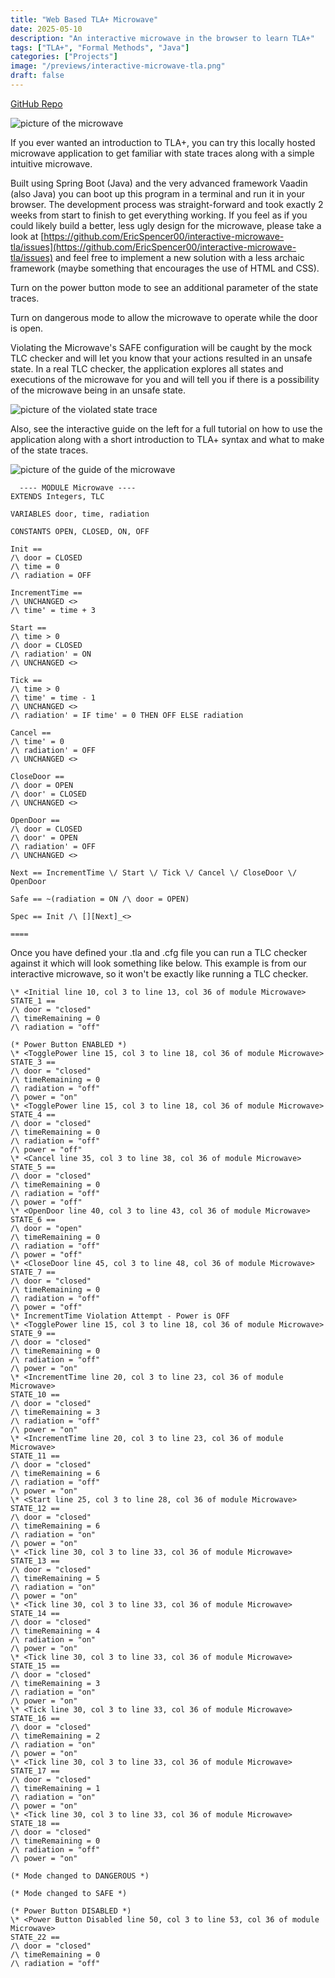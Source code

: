 ```yaml
---
title: "Web Based TLA+ Microwave"
date: 2025-05-10
description: "An interactive microwave in the browser to learn TLA+"
tags: ["TLA+", "Formal Methods", "Java"]
categories: ["Projects"]
image: "/previews/interactive-microwave-tla.png"
draft: false
---
```


[GitHub Repo](https://github.com/EricSpencer00/interactive-microwave-tla)

![picture of the microwave](/images/projects/microwave/fullpic.png)

If you ever wanted an introduction to TLA+, you can try this locally hosted microwave application to get familiar with state traces along with a simple intuitive microwave.

Built using Spring Boot (Java) and the very advanced framework Vaadin (also Java) you can boot up this program in a terminal and run it in your browser. The development process was straight-forward and took exactly 2 weeks from start to finish to get everything working. If you feel as if you could likely build a better, less ugly design for the microwave, please take a look at [https://github.com/EricSpencer00/interactive-microwave-tla/issues](https://github.com/EricSpencer00/interactive-microwave-tla/issues) and feel free to implement a new solution with a less archaic framework (maybe something that encourages the use of HTML and CSS).

Turn on the power button mode to see an additional parameter of the state traces.

Turn on dangerous mode to allow the microwave to operate while the door is open.

Violating the Microwave's SAFE configuration will be caught by the mock TLC checker and will let you know that your actions resulted in an unsafe state. In a real TLC checker, the application explores all states and executions of the microwave for you and will tell you if there is a possibility of the microwave being in an unsafe state.

![picture of the violated state trace](/images/projects/microwave/failstatetrace.png)

Also, see the interactive guide on the left for a full tutorial on how to use the application along with a short introduction to TLA+ syntax and what to make of the state traces.

![picture of the guide of the microwave](/images/projects/microwave/guide.png)

```
  ---- MODULE Microwave ----
EXTENDS Integers, TLC

VARIABLES door, time, radiation

CONSTANTS OPEN, CLOSED, ON, OFF

Init ==
/\ door = CLOSED
/\ time = 0
/\ radiation = OFF

IncrementTime ==
/\ UNCHANGED <>
/\ time' = time + 3

Start ==
/\ time > 0
/\ door = CLOSED
/\ radiation' = ON
/\ UNCHANGED <>

Tick ==
/\ time > 0
/\ time' = time - 1
/\ UNCHANGED <>
/\ radiation' = IF time' = 0 THEN OFF ELSE radiation

Cancel ==
/\ time' = 0
/\ radiation' = OFF
/\ UNCHANGED <>

CloseDoor ==
/\ door = OPEN
/\ door' = CLOSED
/\ UNCHANGED <>

OpenDoor ==
/\ door = CLOSED
/\ door' = OPEN
/\ radiation' = OFF
/\ UNCHANGED <>

Next == IncrementTime \/ Start \/ Tick \/ Cancel \/ CloseDoor \/ OpenDoor

Safe == ~(radiation = ON /\ door = OPEN)

Spec == Init /\ [][Next]_<>

====
```

Once you have defined your .tla and .cfg file you can run a TLC checker against it which will look something like below. This example is from our interactive microwave, so it won't be exactly like running a TLC checker.

```
\* <Initial line 10, col 3 to line 13, col 36 of module Microwave>
STATE_1 ==
/\ door = "closed"
/\ timeRemaining = 0
/\ radiation = "off"

(* Power Button ENABLED *)
\* <TogglePower line 15, col 3 to line 18, col 36 of module Microwave>
STATE_3 ==
/\ door = "closed"
/\ timeRemaining = 0
/\ radiation = "off"
/\ power = "on"
\* <TogglePower line 15, col 3 to line 18, col 36 of module Microwave>
STATE_4 ==
/\ door = "closed"
/\ timeRemaining = 0
/\ radiation = "off"
/\ power = "off"
\* <Cancel line 35, col 3 to line 38, col 36 of module Microwave>
STATE_5 ==
/\ door = "closed"
/\ timeRemaining = 0
/\ radiation = "off"
/\ power = "off"
\* <OpenDoor line 40, col 3 to line 43, col 36 of module Microwave>
STATE_6 ==
/\ door = "open"
/\ timeRemaining = 0
/\ radiation = "off"
/\ power = "off"
\* <CloseDoor line 45, col 3 to line 48, col 36 of module Microwave>
STATE_7 ==
/\ door = "closed"
/\ timeRemaining = 0
/\ radiation = "off"
/\ power = "off"
\* IncrementTime Violation Attempt - Power is OFF
\* <TogglePower line 15, col 3 to line 18, col 36 of module Microwave>
STATE_9 ==
/\ door = "closed"
/\ timeRemaining = 0
/\ radiation = "off"
/\ power = "on"
\* <IncrementTime line 20, col 3 to line 23, col 36 of module Microwave>
STATE_10 ==
/\ door = "closed"
/\ timeRemaining = 3
/\ radiation = "off"
/\ power = "on"
\* <IncrementTime line 20, col 3 to line 23, col 36 of module Microwave>
STATE_11 ==
/\ door = "closed"
/\ timeRemaining = 6
/\ radiation = "off"
/\ power = "on"
\* <Start line 25, col 3 to line 28, col 36 of module Microwave>
STATE_12 ==
/\ door = "closed"
/\ timeRemaining = 6
/\ radiation = "on"
/\ power = "on"
\* <Tick line 30, col 3 to line 33, col 36 of module Microwave>
STATE_13 ==
/\ door = "closed"
/\ timeRemaining = 5
/\ radiation = "on"
/\ power = "on"
\* <Tick line 30, col 3 to line 33, col 36 of module Microwave>
STATE_14 ==
/\ door = "closed"
/\ timeRemaining = 4
/\ radiation = "on"
/\ power = "on"
\* <Tick line 30, col 3 to line 33, col 36 of module Microwave>
STATE_15 ==
/\ door = "closed"
/\ timeRemaining = 3
/\ radiation = "on"
/\ power = "on"
\* <Tick line 30, col 3 to line 33, col 36 of module Microwave>
STATE_16 ==
/\ door = "closed"
/\ timeRemaining = 2
/\ radiation = "on"
/\ power = "on"
\* <Tick line 30, col 3 to line 33, col 36 of module Microwave>
STATE_17 ==
/\ door = "closed"
/\ timeRemaining = 1
/\ radiation = "on"
/\ power = "on"
\* <Tick line 30, col 3 to line 33, col 36 of module Microwave>
STATE_18 ==
/\ door = "closed"
/\ timeRemaining = 0
/\ radiation = "off"
/\ power = "on"

(* Mode changed to DANGEROUS *)

(* Mode changed to SAFE *)

(* Power Button DISABLED *)
\* <Power Button Disabled line 50, col 3 to line 53, col 36 of module Microwave>
STATE_22 ==
/\ door = "closed"
/\ timeRemaining = 0
/\ radiation = "off"
```